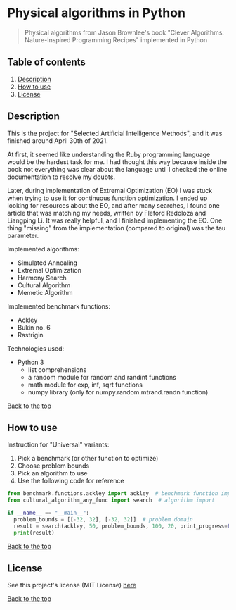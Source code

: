 # Physical algorithms in Python

> Physical algorithms from Jason Brownlee's book "Clever Algorithms: Nature-Inspired Programming Recipes"
> implemented in Python

## Table of contents

1. [Description](#description)
2. [How to use](#how-to-use)
3. [License](#license)

## Description

This is the project for "Selected Artificial Intelligence Methods", 
and it was finished around April 30th of 2021.

At first, it seemed like understanding the Ruby programming language would be the hardest task for me.
I had thought this way because inside the book not everything was clear about the language
until I checked the online documentation to resolve my doubts.

Later, during implementation of Extremal Optimization (EO) I was stuck
when trying to use it for continuous function optimization.
I ended up looking for resources about the EO, and after many searches,
I found one article that was matching my needs, written by Fleford Redoloza and Liangping Li.
It was really helpful, and I finished implementing the EO.
One thing "missing" from the implementation (compared to original) was the tau parameter.

Implemented algorithms:
- Simulated Annealing
- Extremal Optimization
- Harmony Search
- Cultural Algorithm
- Memetic Algorithm

Implemented benchmark functions:
- Ackley
- Bukin no. 6
- Rastrigin

Technologies used:
- Python 3
    - list comprehensions
    - a random module for random and randint functions
    - math module for exp, inf, sqrt functions
    - numpy library (only for numpy.random.mtrand.randn function)

[Back to the top](#physical-algorithms-in-python)

## How to use

Instruction for "Universal" variants:

1. Pick a benchmark (or other function to optimize)
2. Choose problem bounds
3. Pick an algorithm to use
4. Use the following code for reference

```python
from benchmark.functions.ackley import ackley  # benchmark function import
from cultural_algorithm_any_func import search  # algorithm import

if __name__ == "__main__":
  problem_bounds = [[-32, 32], [-32, 32]]  # problem domain
  result = search(ackley, 50, problem_bounds, 100, 20, print_progress=False)
  print(result)

```

[Back to the top](#physical-algorithms-in-python)

## License

See this project's license (MIT License) [here](LICENSE)

[Back to the top](#physical-algorithms-in-python)
